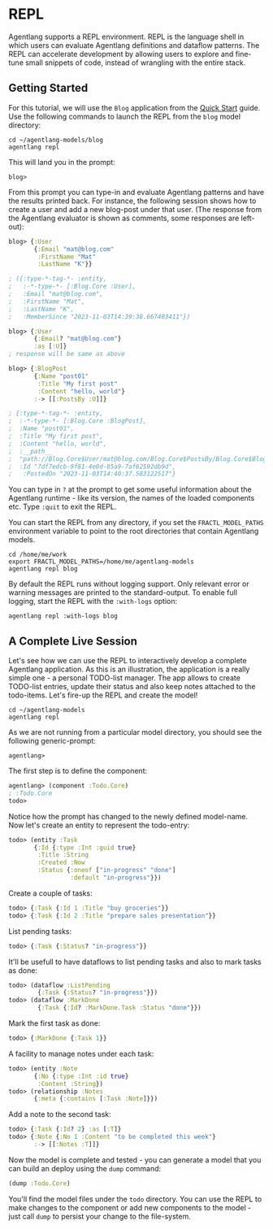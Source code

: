 # REPL

Agentlang supports a REPL environment. REPL is the language shell in which users can evaluate Agentlang definitions and dataflow patterns.
The REPL can accelerate development by allowing users to explore and fine-tune small snippets of code, instead of wrangling with the entire stack.

## Getting Started

For this tutorial, we will use the `Blog` application from the [Quick Start](quick-start.md) guide.
Use the following commands to launch the REPL from the `blog` model directory:

```shell
cd ~/agentlang-models/blog
agentlang repl
```

This will land you in the prompt:

```shell
blog>
```

From this prompt you can type-in and evaluate Agentlang patterns and have the results printed back. For instance, the following session
shows how to create a user and add a new blog-post under that user. (The response from the Agentlang evaluator is shown as comments,
some responses are left-out):

```clojure
blog> {:User
       {:Email "mat@blog.com"
	    :FirstName "Mat"
		:LastName "K"}}

; ({:type-*-tag-*- :entity,
;   :-*-type-*- [:Blog.Core :User],
;   :Email "mat@blog.com",
;   :FirstName "Mat",
;   :LastName "K",
;   :MemberSince "2023-11-03T14:39:38.667403411"})

blog> {:User
       {:Email? "mat@blog.com"}
	   :as [:U]}
; response will be same as above

blog> {:BlogPost
       {:Name "post01"
	    :Title "My first post"
		:Content "hello, world"}
	   :-> [[:PostsBy :U]]}

; {:type-*-tag-*- :entity,
;  :-*-type-*- [:Blog.Core :BlogPost],
;  :Name "post01",
;  :Title "My first post",
;  :Content "hello, world",
;  :__path__
;  "path://Blog.Core$User/mat@blog.com/Blog.Core$PostsBy/Blog.Core$BlogPost/post01",
;  :Id "7df7edcb-9f81-4e0d-85a9-7af62592db9d",
;   :PostedOn "2023-11-03T14:40:37.583122517"}
```

You can type in `?` at the prompt to get some useful information about the Agentlang runtime - like its version, the names of the loaded components etc. Type `:quit` to exit the REPL.

You can start the REPL from any directory, if you set the `FRACTL_MODEL_PATHS` environment variable to point to the root directories that contain Agentlang models.

```shell
cd /home/me/work
export FRACTL_MODEL_PATHS=/home/me/agentlang-models
agentlang repl blog
```

By default the REPL runs without logging support. Only relevant error or warning messages are printed to the standard-output.
To enable full logging, start the REPL with the `:with-logs` option:

```shell
agentlang repl :with-logs blog
```

## A Complete Live Session

Let's see how we can use the REPL to interactively develop a complete Agentlang application. As this is an illustration, the application is a really simple one - a personal TODO-list manager. The app allows to create TODO-list entries, update their status and also keep notes attached to the todo-items. Let's fire-up the REPL and create the model!

```shell
cd ~/agentlang-models
agentlang repl
```

As we are not running from a particular model directory, you should see the following generic-prompt:

```shell
agentlang>
```

The first step is to define the component:

```clojure
agentlang> (component :Todo.Core)
; :Todo.Core
todo>
```

Notice how the prompt has changed to the newly defined model-name. Now let's create an entity to represent the todo-entry:

```clojure
todo> (entity :Task
       {:Id {:type :Int :guid true}
	    :Title :String
	    :Created :Now
		:Status {:oneof ["in-progress" "done"]
		         :default "in-progress"}})
```

Create a couple of tasks:

```clojure
todo> {:Task {:Id 1 :Title "buy groceries"}}
todo> {:Task {:Id 2 :Title "prepare sales presentation"}}
```

List pending tasks:

```clojure
todo> {:Task {:Status? "in-progress"}}
```

It'll be usefull to have dataflows to list pending tasks and also to mark tasks as done:

```clojure
todo> (dataflow :ListPending
        {:Task {:Status? "in-progress"}})
todo> (dataflow :MarkDone
        {:Task {:Id? :MarkDone.Task :Status "done"}})
```

Mark the first task as done:

```clojure
todo> {:MarkDone {:Task 1}}
```

A facility to manage notes under each task:

```clojure
todo> (entity :Note
       {:No {:type :Int :id true}
	    :Content :String})
todo> (relationship :Notes
       {:meta {:contains [:Task :Note]}})
```

Add a note to the second task:

```clojure
todo> {:Task {:Id? 2} :as [:T]}
todo> {:Note {:No 1 :Content "to be completed this week"}
       :-> [[:Notes :T]]}
```

Now the model is complete and tested - you can generate a model that you can build an deploy using the `dump` command:

```clojure
(dump :Todo.Core)
```

You'll find the model files under the `todo` directory. You can use the REPL to make changes to the component or add new
components to the model - just call `dump` to persist your change to the file-system.
